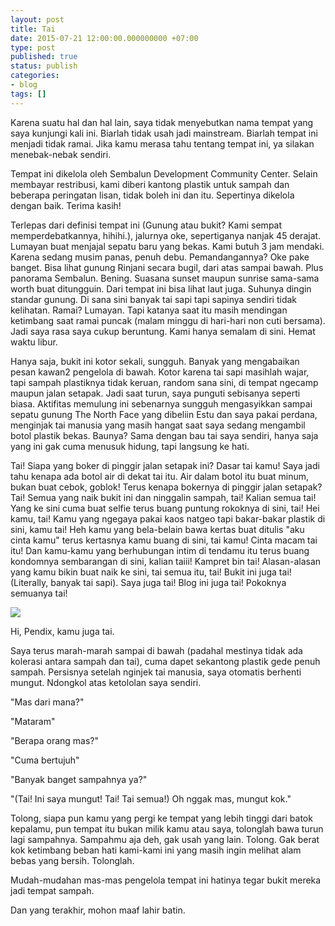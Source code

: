 ```yaml
---
layout: post
title: Tai
date: 2015-07-21 12:00:00.000000000 +07:00
type: post
published: true
status: publish
categories:
- blog
tags: []
---
```


Karena suatu hal dan hal lain, saya tidak menyebutkan nama tempat yang saya kunjungi kali ini. Biarlah tidak usah jadi mainstream. Biarlah tempat ini menjadi tidak ramai. Jika kamu merasa tahu tentang tempat ini, ya silakan menebak-nebak sendiri.

Tempat ini dikelola oleh Sembalun Development Community Center. Selain membayar restribusi, kami diberi kantong plastik untuk sampah dan beberapa peringatan lisan, tidak boleh ini dan itu. Sepertinya dikelola dengan baik. Terima kasih!

Terlepas dari definisi tempat ini (Gunung atau bukit? Kami sempat memperdebatkannya, hihihi.), jalurnya oke, sepertiganya nanjak 45 derajat. Lumayan buat menjajal sepatu baru yang bekas. Kami butuh 3 jam mendaki. Karena sedang musim panas, penuh debu. Pemandangannya? Oke pake banget. Bisa lihat gunung Rinjani secara bugil, dari atas sampai bawah. Plus panorama Sembalun. Bening. Suasana sunset maupun sunrise sama-sama worth buat ditungguin. Dari tempat ini bisa lihat laut juga. Suhunya dingin standar gunung. Di sana sini banyak tai sapi tapi sapinya sendiri tidak kelihatan. Ramai? Lumayan. Tapi katanya saat itu masih mendingan ketimbang saat ramai puncak (malam minggu di hari-hari non cuti bersama). Jadi saya rasa saya cukup beruntung. Kami hanya semalam di sini. Hemat waktu libur.

Hanya saja, bukit ini kotor sekali, sungguh. Banyak yang mengabaikan pesan kawan2 pengelola di bawah. Kotor karena tai sapi masihlah wajar, tapi sampah plastiknya tidak keruan, random sana sini, di tempat ngecamp maupun jalan setapak. Jadi saat turun, saya punguti sebisanya seperti biasa. Aktifitas memulung ini sebenarnya sungguh mengasyikkan sampai sepatu gunung The North Face yang dibeliin Estu dan saya pakai perdana, menginjak tai manusia yang masih hangat saat saya sedang mengambil botol plastik bekas. Baunya? Sama dengan bau tai saya sendiri, hanya saja yang ini gak cuma menusuk hidung, tapi langsung ke hati.

Tai! Siapa yang boker di pinggir jalan setapak ini? Dasar tai kamu! Saya jadi tahu kenapa ada botol air di dekat tai itu. Air dalam botol itu buat minum, bukan buat cebok, goblok! Terus kenapa bokernya di pinggir jalan setapak? Tai! Semua yang naik bukit ini dan ninggalin sampah, tai! Kalian semua tai! Yang ke sini cuma buat selfie terus buang puntung rokoknya di sini, tai! Hei kamu, tai! Kamu yang ngegaya pakai kaos natgeo tapi bakar-bakar plastik di sini, kamu tai! Heh kamu yang bela-belain bawa kertas buat ditulis "aku cinta kamu" terus kertasnya kamu buang di sini, tai kamu! Cinta macam tai itu! Dan kamu-kamu yang berhubungan intim di tendamu itu terus buang kondomnya sembarangan di sini, kalian taiii! Kampret bin tai! Alasan-alasan yang kamu bikin buat naik ke sini, tai semua itu, tai! Bukit ini juga tai! (Literally, banyak tai sapi). Saya juga tai! Blog ini juga tai! Pokoknya semuanya tai!

<img src="https://farm1.staticflickr.com/270/19261488563_3c23c43b6f_z_d.jpg">

Hi, Pendix, kamu juga tai.

Saya terus marah-marah sampai di bawah (padahal mestinya tidak ada kolerasi antara sampah dan tai), cuma dapet sekantong plastik gede penuh sampah. Persisnya setelah nginjek tai manusia, saya otomatis berhenti mungut. Ndongkol atas ketololan saya sendiri.

"Mas dari mana?"

"Mataram"

"Berapa orang mas?"

"Cuma bertujuh"

"Banyak banget sampahnya ya?"

"(Tai! Ini saya mungut! Tai! Tai semua!) Oh nggak mas, mungut kok."

Tolong, siapa pun kamu yang pergi ke tempat yang lebih tinggi dari batok kepalamu, pun tempat itu bukan milik kamu atau saya, tolonglah bawa turun lagi sampahnya. Sampahmu aja deh, gak usah yang lain. Tolong. Gak berat kok ketimbang beban hati kami-kami ini yang masih ingin melihat alam bebas yang bersih. Tolonglah.

Mudah-mudahan mas-mas pengelola tempat ini hatinya tegar bukit mereka jadi tempat sampah.

Dan yang terakhir, mohon maaf lahir batin.
